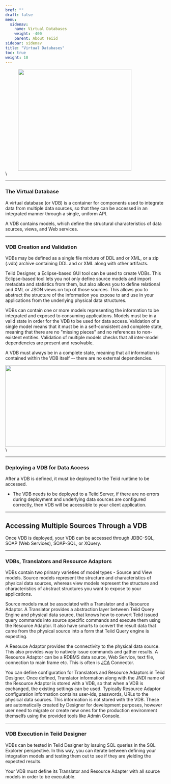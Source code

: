 ```yaml
---
bref: ""
draft: false
menu:
  sidenav:
    name: Virtual Databases
    weight: -400
    parent: About Teiid
sidebar: sidenav
title: "Virtual Databases"
toc: true
weight: 10
---
```


<div>
<img width="356" height="319" src="http://static.jboss.org/teiid/images/teiid-vdbinternals.png" frameborder="2" hspace="40" ></img>
</div>\

---
### The Virtual Database

A virtual database (or VDB) is a container for components used to integrate data from multiple data sources, so that they can be accessed in an integrated manner through a single, uniform API.  

A VDB contains models, which define the structural characteristics of data sources, views, and Web services.


---
### VDB Creation and Validation

VDBs may be defined as a single file mixture of DDL and or XML, or a zip (.vdb) archive containing DDL and or XML along with other artifacts.

Teiid Designer, a Eclipse-based GUI tool can be used to create VDBs. This Eclipse-based tool lets you not only define source models and import metadata and statistics from them, but also allows you to define relational and XML or JSON views on top of those sources. This allows you to abstract the structure of the information you expose to and use in your applications from the underlying physical data structures.

VDBs can contain one or more models representing the information to be integrated and exposed to consuming applications. Models must be in a valid state in order for the VDB to be used for data access. Validation of a single model means that it must be in a self-consistent and complete state, meaning that there are no "missing pieces" and no references to non-existent entities. Validation of multiple models checks that all inter-model dependencies are present and resolvable.

A VDB must always be in a complete state, meaning that all information is contained within the VDB itself -- there are no external dependencies.
<div>
<img width="503" height="256" src="http://static.jboss.org/teiid/images/teiid-queryengine.png" frameborder="2" ></img>
</div>\

---
### Deploying a VDB for Data Access

After a VDB is defined, it must be deployed to the Teiid runtime to be accessed. 

*   The VDB needs to be deployed to a Teiid Server, if there are no errors during deployment and underlying data sources are configured correctly, then VDB will be accessible to your client application.

---
## Accessing Multiple Sources Through a VDB

Once VDB is deployed, your VDB can be accessed through JDBC-SQL, SOAP (Web Services), SOAP-SQL, or XQuery.

---
### VDBs, Translators and Resource Adaptors


VDBs contain two primary varieties of model types - Source and View models. Source models represent the structure and characteristics of physical data sources, whereas view models represent the structure and characteristics of abstract structures you want to expose to your applications.

Source models must be associated with a Translator and a Resource Adaptor. A Translator provides a abstraction layer between Teiid Query Engine and physical data source, that knows how to convert Teiid issued query commands into source specific commands and execute them using the Resource Adaptor. It also have smarts to convert the result data that came from the physical source into a form that Teiid Query engine is expecting.

A Resouce Adaptor provides the connectivity to the physical data source. This also provides way to natively issue commands and gather results. A Resource Adaptor can be a RDBMS data source, Web Service, text file, connection to main frame etc. This is often is [JCA](http://java.sun.com/j2ee/connector/) Connector.

You can define configuration for Translators and Resource Adaptors in Teiid Designer.  Once defined, Translator information along with the JNDI name of the Resource Adaptor is stored with a VDB, so that when a VDB is exchanged, the existing settings can be used.
Typically Resource Adaptor configuration information contains user-ids, passwords, URLs to the physical data sources. This information is not stored with the VDB. These are automatically created by Designer for development purposes, however user need to migrate or create new ones for the production environment themselfs using the provided tools like Admin Console.

---
### VDB Execution in Teiid Designer

VDBs can be tested in Teiid Designer by issuing SQL queries in the SQL Explorer perspective. In this way, you can iterate between defining your integration models and testing them out to see if they are yielding the expected results.

Your VDB must define its Translator and Resource Adapter with all source models in order to be executable.





